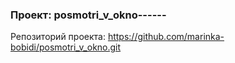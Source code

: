 ### **Проект: posmotri_v_okno**------

Репозиторий проекта: https://github.com/marinka-bobidi/posmotri_v_okno.git
